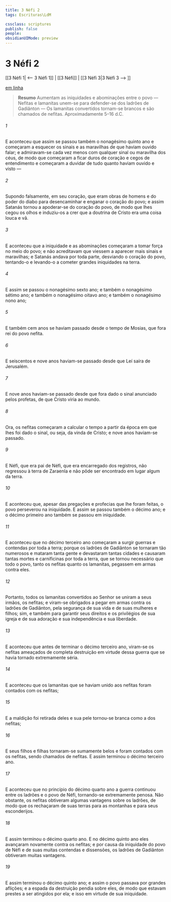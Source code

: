 ```yaml
---
title: 3 Néfi 2
tags: Escrituras\LdM

cssclass: scriptures
publish: false
people:
obsidianUIMode: preview
---
```


# 3 Néfi 2
[[3 Néfi 1| <-- 3 Néfi 1]] | [[3 Néfi]] | [[3 Néfi 3|3 Néfi 3 --> ]]

[em linha](https://churchofjesuschrist.org/study/scriptures/bofm/3-ne/2?lang=por)

> __Resumo__
Aumentam as iniquidades e abominações entre o povo — Nefitas e lamanitas unem-se para defender-se dos ladrões de Gadiânton — Os lamanitas convertidos tornam-se brancos e são chamados de nefitas. Aproximadamente 5–16 d.C.

###### 1 
E aconteceu que assim se passou também o nonagésimo quinto ano e começaram a esquecer os sinais e as maravilhas de que haviam ouvido falar; e admiravam-se cada vez menos com qualquer sinal ou maravilha dos céus, de modo que começaram a ficar duros de coração e cegos de entendimento e começaram a duvidar de tudo quanto haviam ouvido e visto —

###### 2 
Supondo falsamente, em seu coração, que eram obras de homens e do poder do diabo para desencaminhar e enganar o coração do povo; e assim Satanás tornou a apoderar-se do coração do povo, de modo que lhes cegou os olhos e induziu-os a crer que a doutrina de Cristo era uma coisa louca e vã.

###### 3 
E aconteceu que a iniquidade e as abominações começaram a tomar força no meio do povo; e não acreditavam que viessem a aparecer mais sinais e maravilhas; e Satanás andava por toda parte, desviando o coração do povo, tentando-o e levando-o a cometer grandes iniquidades na terra.

###### 4 
E assim se passou o nonagésimo sexto ano; e também o nonagésimo sétimo ano; e também o nonagésimo oitavo ano; e também o nonagésimo nono ano;

###### 5 
E também cem anos se haviam passado desde o tempo de Mosias, que fora rei do povo nefita.

###### 6 
E seiscentos e nove anos haviam-se passado desde que Leí saíra de Jerusalém.

###### 7 
E nove anos haviam-se passado desde que fora dado o sinal anunciado pelos profetas, de que Cristo viria ao mundo.

###### 8 
Ora, os nefitas começaram a calcular o tempo a partir da época em que lhes foi dado o sinal, ou seja, da vinda de Cristo; e nove anos haviam-se passado.

###### 9 
E Néfi, que era pai de Néfi, que era encarregado dos registros, não regressou à terra de Zaraenla e não pôde ser encontrado em lugar algum da terra.

###### 10 
E aconteceu que, apesar das pregações e profecias que lhe foram feitas, o povo perseverou na iniquidade. E assim se passou também o décimo ano; e o décimo primeiro ano também se passou em iniquidade.

###### 11 
E aconteceu que no décimo terceiro ano começaram a surgir guerras e contendas por toda a terra; porque os ladrões de Gadiânton se tornaram tão numerosos e mataram tanta gente e devastaram tantas cidades e causaram tantas mortes e carnificinas por toda a terra, que se tornou necessário que todo o povo, tanto os nefitas quanto os lamanitas, pegassem em armas contra eles.

###### 12 
Portanto, todos os lamanitas convertidos ao Senhor se uniram a seus irmãos, os nefitas; e viram-se obrigados a pegar em armas contra os ladrões de Gadiânton, pela segurança de sua vida e de suas mulheres e filhos; sim, e também para garantir seus direitos e os privilégios de sua igreja e de sua adoração e sua independência e sua liberdade.

###### 13 
E aconteceu que antes de terminar o décimo terceiro ano, viram-se os nefitas ameaçados de completa destruição em virtude dessa guerra que se havia tornado extremamente séria.

###### 14 
E aconteceu que os lamanitas que se haviam unido aos nefitas foram contados com os nefitas;

###### 15 
E a maldição foi retirada deles e sua pele tornou-se branca como a dos nefitas;

###### 16 
E seus filhos e filhas tornaram-se sumamente belos e foram contados com os nefitas, sendo chamados de nefitas. E assim terminou o décimo terceiro ano.

###### 17 
E aconteceu que no princípio do décimo quarto ano a guerra continuou entre os ladrões e o povo de Néfi, tornando-se extremamente penosa. Não obstante, os nefitas obtiveram algumas vantagens sobre os ladrões, de modo que os rechaçaram de suas terras para as montanhas e para seus esconderijos.

###### 18 
E assim terminou o décimo quarto ano. E no décimo quinto ano eles avançaram novamente contra os nefitas; e por causa da iniquidade do povo de Néfi e de suas muitas contendas e dissensões, os ladrões de Gadiânton obtiveram muitas vantagens.

###### 19 
E assim terminou o décimo quinto ano; e assim o povo passava por grandes aflições; e a espada da destruição pendia sobre eles, de modo que estavam prestes a ser atingidos por ela; e isso em virtude de sua iniquidade.

